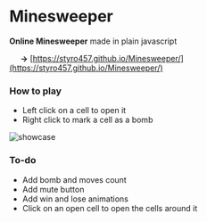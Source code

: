 # Minesweeper
**Online Minesweeper** made in plain javascript

&nbsp;&nbsp;&nbsp;&nbsp;&nbsp;**->** [https://styro457.github.io/Minesweeper/](https://styro457.github.io/Minesweeper/)

### How to play

- Left click on a cell to open it
- Right click to mark a cell as a bomb

![showcase](https://i.imgur.com/KaSjIUM.gif)

### To-do

- Add bomb and moves count
- Add mute button
- Add win and lose animations
- Click on an open cell to open the cells around it
